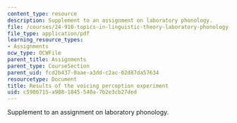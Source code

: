```yaml
---
content_type: resource
description: Supplement to an assignment on laboratory phonology.
file: /courses/24-910-topics-in-linguistic-theory-laboratory-phonology-spring-2007/c5986715a9881845540a7b2e3cb27ded_statistics.pdf
file_type: application/pdf
learning_resource_types:
- Assignments
ocw_type: OCWFile
parent_title: Assignments
parent_type: CourseSection
parent_uid: fcd2b437-0aae-a3dd-c2ac-02d87da57634
resourcetype: Document
title: Results of the voicing perception experiment
uid: c5986715-a988-1845-540a-7b2e3cb27ded
---
```

Supplement to an assignment on laboratory phonology.

